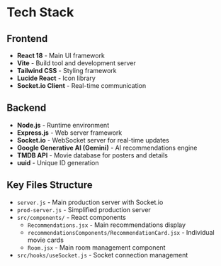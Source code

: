 # Tech Stack

## Frontend
- **React 18** - Main UI framework
- **Vite** - Build tool and development server
- **Tailwind CSS** - Styling framework
- **Lucide React** - Icon library
- **Socket.io Client** - Real-time communication

## Backend  
- **Node.js** - Runtime environment
- **Express.js** - Web server framework
- **Socket.io** - WebSocket server for real-time updates
- **Google Generative AI (Gemini)** - AI recommendations engine
- **TMDB API** - Movie database for posters and details
- **uuid** - Unique ID generation

## Key Files Structure
- `server.js` - Main production server with Socket.io
- `prod-server.js` - Simplified production server
- `src/components/` - React components
  - `Recommendations.jsx` - Main recommendations display
  - `recommendationsComponents/RecommendationCard.jsx` - Individual movie cards
  - `Room.jsx` - Main room management component
- `src/hooks/useSocket.js` - Socket connection management